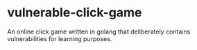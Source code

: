 # vulnerable-click-game
An online click game written in golang that deliberately contains vulnerabilities for learning purposes.
